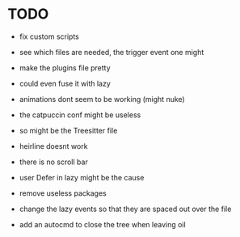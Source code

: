 # TODO
- fix custom scripts
- see which files are needed, the trigger event one might
- make the plugins file pretty
- could even fuse it with lazy
- animations dont seem to be working (might nuke)
- the catpuccin conf might be useless
- so might be the Treesitter file

- heirline doesnt work
- there is no scroll bar
- user Defer in lazy might be the cause
- remove useless packages
- change the lazy events so that they are spaced out over the file
- add an autocmd to close the tree when leaving oil
